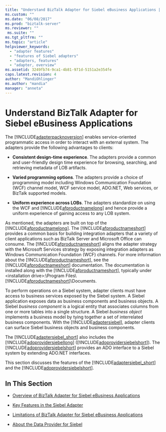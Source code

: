 ```yaml
---
title: "Understand BizTalk Adapter for Siebel eBusiness Applications | Microsoft Docs"
ms.custom: ""
ms.date: "06/08/2017"
ms.prod: "biztalk-server"
ms.reviewer: ""
 ms.suite: ""
ms.tgt_pltfrm: ""
ms.topic: "article"
helpviewer_keywords: 
  - "adapter features"
  - "features of Siebel adapters"
  - "adapters, features"
  - "adapter, overview"
ms.assetid: 3249fb74-9ca1-4b81-971d-5151a2e354fe
caps.latest.revision: 4
author: "MandiOhlinger"
ms.author: "mandia"
manager: "anneta"
---
```

# Understand BizTalk Adapter for Siebel eBusiness Applications
The [!INCLUDE[adapterpacknoversion](../../includes/adapterpacknoversion-md.md)] enables service-oriented programmatic access in order to interact with an external system. The adapters provide the following advantages to clients:  
  
-   **Consistent design-time experience**. The adapters provide a common and user-friendly design time experience for browsing, searching, and retrieving metadata of LOB artifacts.  
  
-   **Varied programming options**. The adapters provide a choice of programming model including Windows Communication Foundation (WCF) channel model, WCF service model, ADO.NET, Web services, or BizTalk supported models.  
  
-   **Uniform experience across LOBs**. The adapters standardize on using the WCF and [!INCLUDE[afproductnamelong](../../includes/afproductnamelong-md.md)] and hence provide a uniform experience of gaining access to any LOB system.  
  
 As mentioned, the adapters are built on top of the [!INCLUDE[afproductnamelong](../../includes/afproductnamelong-md.md)]. The [!INCLUDE[afproductnameshort](../../includes/afproductnameshort-md.md)] provides a common basis for building integration adapters that a variety of client applications such as BizTalk Server and Microsoft Office can consume. The [!INCLUDE[afproductnameshort](../../includes/afproductnameshort-md.md)] aligns the adapter strategy with the Microsoft Services strategy by exposing integration adapters as Windows Communication Foundation (WCF) channels. For more information about the [!INCLUDE[afproductnameshort](../../includes/afproductnameshort-md.md)], see the [!INCLUDE[afproductnameshort](../../includes/afproductnameshort-md.md)] documentation. The documentation is installed along with the [!INCLUDE[afproductnameshort](../../includes/afproductnameshort-md.md)], typically under \<installation drive>:\Program Files\\[!INCLUDE[afproductnameshort](../../includes/afproductnameshort-md.md)]\Documents.  
  
 To perform operations on a Siebel system, adapter clients must have access to business services exposed by the Siebel system. A Siebel application exposes data as business components and business objects. A Siebel *business component* is a logical entity that associates columns from one or more tables into a single structure. A Siebel *business object* implements a business model by tying together a set of interrelated business components. With the [!INCLUDE[adaptersiebel](../../includes/adaptersiebel-md.md)], adapter clients can surface Siebel business objects and business components.  
  
 The [!INCLUDE[adaptersiebel_short](../../includes/adaptersiebel-short-md.md)] also includes the [!INCLUDE[adoprovidersiebellong](../../includes/adoprovidersiebellong-md.md)] ([!INCLUDE[adoprovidersiebelshort](../../includes/adoprovidersiebelshort-md.md)]). The [!INCLUDE[adoprovidersiebelshort](../../includes/adoprovidersiebelshort-md.md)] provides an ADO interface to a Siebel system by extending ADO.NET interfaces.  
  
 This section discusses the features of the [!INCLUDE[adaptersiebel_short](../../includes/adaptersiebel-short-md.md)] and the [!INCLUDE[adoprovidersiebelshort](../../includes/adoprovidersiebelshort-md.md)].  
  
## In This Section  
  
-   [Overview of BizTalk Adapter for Siebel eBusiness Applications](../../adapters-and-accelerators/adapter-siebel/overview-of-biztalk-adapter-for-siebel-ebusiness-applications.md)  
  
-   [Key Features in the Siebel Adapter](../../adapters-and-accelerators/adapter-siebel/key-features-in-the-siebel-adapter.md) 
  
-   [Limitations of BizTalk Adapter for Siebel eBusiness Applications](../../adapters-and-accelerators/adapter-siebel/limitations-of-biztalk-adapter-for-siebel-ebusiness-applications.md)  
  
-   [About the Data Provider for Siebel](../../adapters-and-accelerators/adapter-siebel/about-the-data-provider-for-siebel.md)